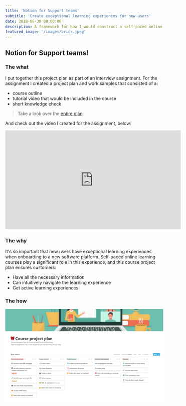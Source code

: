 ```yaml
---
title: 'Notion for Support teams'
subtitle: 'Create exceptional learning experiences for new users'
date: 2018-06-30 00:00:00
description: A framework for how I would construct a self-paced online course to teach a Support team how to use Notion.
featured_image: '/images/brick.jpeg'
---
```




## Notion for Support teams! 

### The what
I put together this project plan as part of an interview assignment. For the assignment I created a project plan and work samples that consisted of a:

 - course outline
 - tutorial video that would be included in the course
 - short knowledge check

> Take a look over the [entire plan](https://katieslearnings.com/assets/Notion-for-Support-Teams.pdf).

And check out the video I created for the assignment, below:

<iframe width="560" height="315" src="https://www.youtube.com/embed/v=Egl1VEOhELw" frameborder="0" allow="accelerometer; autoplay; clipboard-write; encrypted-media; gyroscope; picture-in-picture" allowfullscreen></iframe>

### The why
It's so important that new users have exceptional learning experiences when onboarding to a new software platform. Self-paced online learning courses play a significant role in this experience, and this course project plan ensures customers:

 - Have all the necessary information
 - Can intuitively navigate the learning experience
 - Get active learning experiences

### The how

![Course project plan](../images/Notion/Course-plan-process.png)





